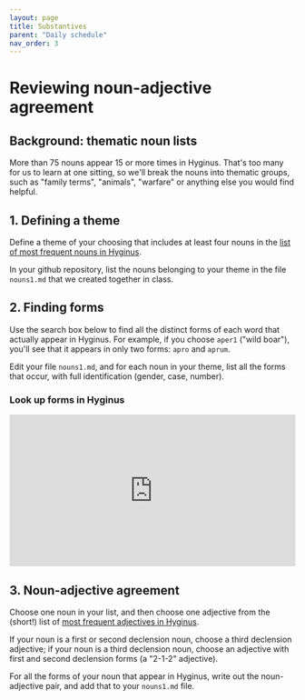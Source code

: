 ```yaml
---
layout: page
title: Substantives
parent: "Daily schedule"
nav_order: 3
---
```


# Reviewing noun-adjective agreement



## Background: thematic noun lists

More than 75 nouns appear 15 or more times in Hyginus.  That's too many for us to learn at one sitting, so we'll break the  nouns into thematic groups, such as "family terms", "animals", "warfare" or anything else you would find helpful.


## 1. Defining a theme

Define a theme of your choosing that includes at least four nouns in the [list of most frequent nouns in Hyginus](https://lingualatina.github.io/textbook/vocabulary/nouns).


In your github repository, list the nouns belonging to your theme in the file `nouns1.md` that we created together in class.

## 2. Finding forms

Use the search box below to find all the distinct forms of each word that actually appear in Hyginus.  For example, if you choose `aper1` ("wild boar"), you'll see that it appears in only two forms:  `apro` and `aprum`.

Edit your file `nouns1.md`, and for each noun in your theme, list all the forms that occur, with full identification (gender, case, number).


### Look up forms in Hyginus

<iframe width="100%" height="267" frameborder="0"
  src="https://observablehq.com/embed/@neelsmith/profile-noun-usage-hyginus-fabulae?cells=viewof+nounChoice%2Cnounresults%2Cformslist"></iframe>

## 3. Noun-adjective agreement

Choose one noun in your list, and then choose one adjective from the (short!) list of [most frequent adjectives in Hyginus](https://lingualatina.github.io/textbook/vocabulary/adjectives/).

If your noun is a first or second declension noun, choose a third declension adjective;  if your noun is a third declension noun, choose an adjective with first and second declension forms (a "2-1-2" adjective).

For all the forms of your noun that appear in Hyginus, write out the noun-adjective pair, and add that to your `nouns1.md` file.




